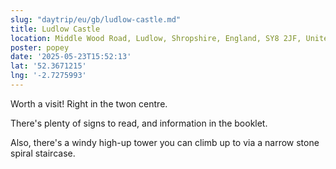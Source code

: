 ```yaml
---
slug: "daytrip/eu/gb/ludlow-castle.md"
title: Ludlow Castle
location: Middle Wood Road, Ludlow, Shropshire, England, SY8 2JF, United Kingdom
poster: popey
date: '2025-05-23T15:52:13'
lat: '52.3671215'
lng: '-2.7275993'
---
```


Worth a visit! Right in the twon centre. 

There's plenty of signs to read, and information in the booklet.

Also, there's a windy high-up tower you can climb up to via a narrow stone spiral staircase.